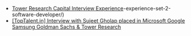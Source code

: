  - [Tower Research Capital Interview Experience](https://www.geeksforgeeks.org/tower-research-capital-interview-experience/)-experience-set-2-software-developer/)
- [[TopTalent.in] Interview with Sujeet Gholap
 placed in Microsoft
 Google
 Samsung
 Goldman Sachs & Tower Research](https://www.geeksforgeeks.org/toptalent-in-interview-with-sujeet-gholap-placed-in-microsoft-google-samsung-goldman-sachs-tower-research/)